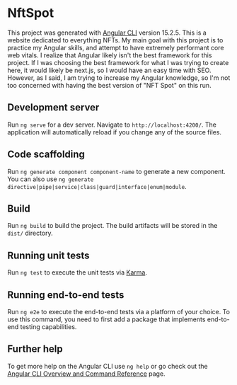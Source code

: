 # NftSpot

This project was generated with [Angular CLI](https://github.com/angular/angular-cli) version 15.2.5. This is a website dedicated to everything NFTs. My main goal with this project is to practice my Angular skills, and attempt to have extremely performant core web vitals. I realize that Angular likely isn't the best framework for this project. If I was choosing the best framework for what I was trying to create here, it would likely be next.js, so I would have an easy time with SEO. However, as I said, I am trying to increase my Angular knowledge, so I'm not too concerned with having the best version of "NFT Spot" on this run.

## Development server

Run `ng serve` for a dev server. Navigate to `http://localhost:4200/`. The application will automatically reload if you change any of the source files.

## Code scaffolding

Run `ng generate component component-name` to generate a new component. You can also use `ng generate directive|pipe|service|class|guard|interface|enum|module`.

## Build

Run `ng build` to build the project. The build artifacts will be stored in the `dist/` directory.

## Running unit tests

Run `ng test` to execute the unit tests via [Karma](https://karma-runner.github.io).

## Running end-to-end tests

Run `ng e2e` to execute the end-to-end tests via a platform of your choice. To use this command, you need to first add a package that implements end-to-end testing capabilities.

## Further help

To get more help on the Angular CLI use `ng help` or go check out the [Angular CLI Overview and Command Reference](https://angular.io/cli) page.
